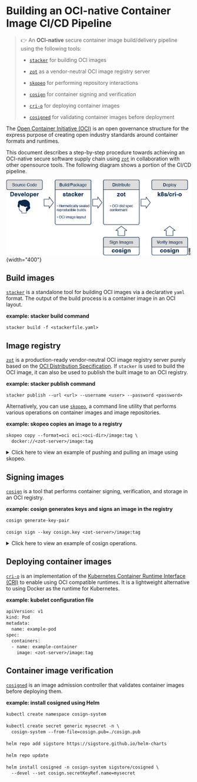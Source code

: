 # Building an OCI-native Container Image CI/CD Pipeline

> :point_right: An **OCI-native** secure container image build/delivery pipeline using the following tools:
> 
> -   [`stacker`](https://github.com/project-stacker/stacker) for building OCI images
> 
> -   [`zot`](https://github.com/project-zot/zot) as a vendor-neutral OCI image registry server
> 
> -   [`skopeo`](https://github.com/containers/skopeo) for performing repository interactions
> 
> -   [`cosign`](https://github.com/sigstore/cosign) for container signing and verification
> 
> -   [`cri-o`](https://github.com/cri-o/cri-o) for deploying container images
> 
> -   [`cosigned`](https://artifacthub.io/packages/helm/sigstore/cosigned#deploy-cosigned-helm-chart) for validating container images before deployment




The [Open Container Initiative (OCI)](https://opencontainers.org/) is an open governance structure for the express purpose of creating open industry standards around container formats and runtimes.

This document describes a step-by-step procedure towards achieving an OCI-native secure software supply chain using [`zot`](https://github.com/project-zot/zot) in collaboration with other opensource tools. The following diagram shows a portion of the CI/CD pipeline.

![504568](../assets/images/504568.jpg){width="400"}

## Build images

[`stacker`](https://github.com/project-stacker/stacker) is a standalone tool for building OCI images via a declarative `yaml` format. The output of the build process is a container image in an OCI layout.



**example: stacker build command**

    stacker build -f <stackerfile.yaml>

## Image registry

[`zot`](https://github.com/project-zot/zot) is a production-ready vendor-neutral OCI image registry server purely based on the [OCI Distribution Specification](https://github.com/opencontainers/distribution-spec). If `stacker` is used to build the OCI image, it can also be used to publish the built image to an OCI registry.


**example: stacker publish command**

    stacker publish --url <url> --username <user> --password <password>

Alternatively, you can use [`skopeo`](https://github.com/containers/skopeo), a command line utility that performs various operations on container images and image repositories.


**example: skopeo copies an image to a registry**

    skopeo copy --format=oci oci:<oci-dir>/image:tag \
      docker://<zot-server>/image:tag

<details>
  <summary markdown="span">Click here to view an example of pushing and pulling an image using skopeo.</summary>
<p align="center">
  <img width="600" src="https://raw.githubusercontent.com/project-zot/zot/8fb11180d473d7bb137b6d09d9ebf48065363e5f/demos/skopeo-push-pull.svg"></img>
</p>
</details>

## Signing images

[`cosign`](https://github.com/sigstore/cosign) is a tool that performs container signing, verification, and storage in an OCI registry.


**example: cosign generates keys and signs an image in the registry**

    cosign generate-key-pair

    cosign sign --key cosign.key <zot-server>/image:tag

<details>
  <summary markdown="span">Click here to view an example of cosign operations.</summary>
<p align="center">
  <img width="600" src="https://raw.githubusercontent.com/project-zot/zot/8fb11180d473d7bb137b6d09d9ebf48065363e5f/demos/cosign.svg"></img>
</p>
</details>

## Deploying container images

[`cri-o`](https://github.com/cri-o/cri-o) is an implementation of the [Kubernetes Container Runtime Interface (CRI)](https://kubernetes.io/docs/concepts/architecture/cri/) to enable using OCI compatible runtimes. It is a lightweight alternative to using Docker as the runtime for Kubernetes.


**example: kubelet configuration file**

    apiVersion: v1
    kind: Pod
    metadata:
      name: example-pod
    spec:
      containers:
      - name: example-container
        image: <zot-server>/image:tag

## Container image verification

[`cosigned`](https://artifacthub.io/packages/helm/sigstore/cosigned#deploy-cosigned-helm-chart) is an image admission controller that validates container images before deploying them.


**example: install cosigned using Helm**

    kubectl create namespace cosign-system

    kubectl create secret generic mysecret -n \
      cosign-system --from-file=cosign.pub=./cosign.pub

    helm repo add sigstore https://sigstore.github.io/helm-charts

    helm repo update

    helm install cosigned -n cosign-system sigstore/cosigned \
      --devel --set cosign.secretKeyRef.name=mysecret

